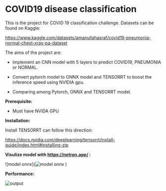 # COVID19 disease classification

This is the project for COVID 19 classification challenge. Datasets can be found on Kaggle:

https://www.kaggle.com/datasets/amanullahasraf/covid19-pneumonia-normal-chest-xray-pa-dataset

The aims of the project are:

+ Implement an CNN model with 5 layers to predict COVID19, PNEUMONIA or NORMAL.

+ Convert pytorch model to ONNX model and TENSORRT to boost the inference speed using NVIDIA gpu.

+ Comparing among Pytorch, ONNX and TENSORRT model.

**Prerequisite:**

+ Must have NVIDA GPU

**Installation:**

Install TENSORRT can follow this direction:

https://docs.nvidia.com/deeplearning/tensorrt/install-guide/index.html#installing-zip

**Visulize model with https://netron.app/ :**

![model onnx](![model onnx](https://github.com/user-attachments/assets/3e9372bc-3880-4ec5-9f4a-50183f4aeb5d)
)


**Performance:**

![output](https://github.com/user-attachments/assets/3ec4538d-433e-4f3e-b91f-48e16c248432)
